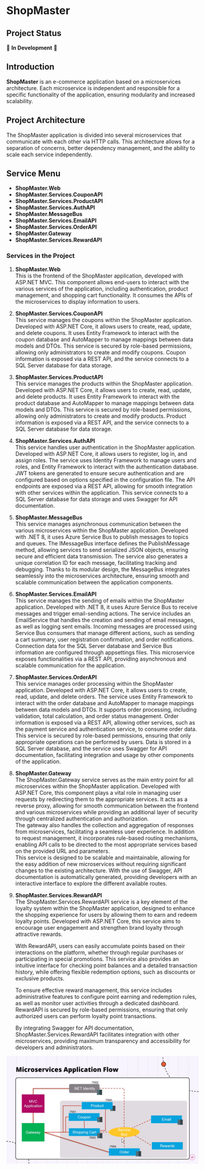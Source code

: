 # ShopMaster

## Project Status
🚧 **In Development** 🚧

## Introduction
**ShopMaster** is an e-commerce application based on a microservices architecture. Each microservice is independent and responsible for a specific functionality of the application, ensuring modularity and increased scalability.

## Project Architecture
The ShopMaster application is divided into several microservices that communicate with each other via HTTP calls. This architecture allows for a separation of concerns, better dependency management, and the ability to scale each service independently.

## Service Menu
- **ShopMaster.Web**
- **ShopMaster.Services.CouponAPI**
- **ShopMaster.Services.ProductAPI**
- **ShopMaster.Services.AuthAPI**
- **ShopMaster.MessageBus**
- **ShopMaster.Services.EmailAPI**
- **ShopMaster.Services.OrderAPI**
- **ShopMaster.Gateway**
- **ShopMaster.Services.RewardAPI**

### Services in the Project

1. **ShopMaster.Web**  
   This is the frontend of the ShopMaster application, developed with ASP.NET MVC. This component allows end-users to interact with the various services of the application, including authentication, product management, and shopping cart functionality. It consumes the APIs of the microservices to display information to users.

2. **ShopMaster.Services.CouponAPI**  
   This service manages the coupons within the ShopMaster application. Developed with ASP.NET Core, it allows users to create, read, update, and delete coupons. It uses Entity Framework to interact with the coupon database and AutoMapper to manage mappings between data models and DTOs. This service is secured by role-based permissions, allowing only administrators to create and modify coupons. Coupon information is exposed via a REST API, and the service connects to a SQL Server database for data storage.

3. **ShopMaster.Services.ProductAPI**  
   This service manages the products within the ShopMaster application. Developed with ASP.NET Core, it allows users to create, read, update, and delete products. It uses Entity Framework to interact with the product database and AutoMapper to manage mappings between data models and DTOs. This service is secured by role-based permissions, allowing only administrators to create and modify products. Product information is exposed via a REST API, and the service connects to a SQL Server database for data storage.

4. **ShopMaster.Services.AuthAPI**  
   This service handles user authentication in the ShopMaster application. Developed with ASP.NET Core, it allows users to register, log in, and assign roles. The service uses Identity Framework to manage users and roles, and Entity Framework to interact with the authentication database. JWT tokens are generated to ensure secure authentication and are configured based on options specified in the configuration file. The API endpoints are exposed via a REST API, allowing for smooth integration with other services within the application. This service connects to a SQL Server database for data storage and uses Swagger for API documentation.

5. **ShopMaster.MessageBus**  
   This service manages asynchronous communication between the various microservices within the ShopMaster application. Developed with .NET 8, it uses Azure Service Bus to publish messages to topics and queues. The IMessageBus interface defines the PublishMessage method, allowing services to send serialized JSON objects, ensuring secure and efficient data transmission. The service also generates a unique correlation ID for each message, facilitating tracking and debugging. Thanks to its modular design, the MessageBus integrates seamlessly into the microservices architecture, ensuring smooth and scalable communication between the application components.

6. **ShopMaster.Services.EmailAPI**  
   This service manages the sending of emails within the ShopMaster application. Developed with .NET 8, it uses Azure Service Bus to receive messages and trigger email-sending actions. The service includes an EmailService that handles the creation and sending of email messages, as well as logging sent emails. Incoming messages are processed using Service Bus consumers that manage different actions, such as sending a cart summary, user registration confirmation, and order notifications. Connection data for the SQL Server database and Service Bus information are configured through appsettings files. This microservice exposes functionalities via a REST API, providing asynchronous and scalable communication for the application.

7. **ShopMaster.Services.OrderAPI**  
   This service manages order processing within the ShopMaster application. Developed with ASP.NET Core, it allows users to create, read, update, and delete orders. The service uses Entity Framework to interact with the order database and AutoMapper to manage mappings between data models and DTOs. It supports order processing, including validation, total calculation, and order status management. Order information is exposed via a REST API, allowing other services, such as the payment service and authentication service, to consume order data. This service is secured by role-based permissions, ensuring that only appropriate operations can be performed by users. Data is stored in a SQL Server database, and the service uses Swagger for API documentation, facilitating integration and usage by other components of the application.

8. **ShopMaster.Gateway**  
   The ShopMaster.Gateway service serves as the main entry point for all microservices within the ShopMaster application. Developed with ASP.NET Core, this component plays a vital role in managing user requests by redirecting them to the appropriate services. It acts as a reverse proxy, allowing for smooth communication between the frontend and various microservices while providing an additional layer of security through centralized authentication and authorization.  
   The gateway also handles the collection and aggregation of responses from microservices, facilitating a seamless user experience. In addition to request management, it incorporates rule-based routing mechanisms, enabling API calls to be directed to the most appropriate services based on the provided URL and parameters.  
   This service is designed to be scalable and maintainable, allowing for the easy addition of new microservices without requiring significant changes to the existing architecture. With the use of Swagger, API documentation is automatically generated, providing developers with an interactive interface to explore the different available routes.

9. **ShopMaster.Services.RewardAPI**  
   The ShopMaster.Services.RewardAPI service is a key element of the loyalty system within the ShopMaster application, designed to enhance the shopping experience for users by allowing them to earn and redeem loyalty points. Developed with ASP.NET Core, this service aims to encourage user engagement and strengthen brand loyalty through attractive rewards.  

   With RewardAPI, users can easily accumulate points based on their interactions on the platform, whether through regular purchases or participating in special promotions. This service also provides an intuitive interface for checking point balances and a detailed transaction history, while offering flexible redemption options, such as discounts or exclusive products.  

   To ensure effective reward management, this service includes administrative features to configure point earning and redemption rules, as well as monitor user activities through a dedicated dashboard. RewardAPI is secured by role-based permissions, ensuring that only authorized users can perform loyalty point transactions.  

   By integrating Swagger for API documentation, ShopMaster.Services.RewardAPI facilitates integration with other microservices, providing maximum transparency and accessibility for developers and administrators.

![ShopMaster-Project-Design](https://raw.githubusercontent.com/Oussama-souissi024/ShopMaster-/refs/heads/main/Microservices-project-architecture.png)

